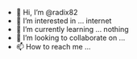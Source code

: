 - 👋 Hi, I’m @radix82
- 👀 I’m interested in ... internet
- 🌱 I’m currently learning ... nothing
- 💞️ I’m looking to collaborate on ... 
- 📫 How to reach me ...

<!---
radix82/radix82 is a ✨ special ✨ repository because its `README.md` (this file) appears on your GitHub profile.
You can click the Preview link to take a look at your changes.
--->

